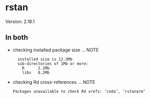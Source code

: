 # rstan

Version: 2.18.1

## In both

*   checking installed package size ... NOTE
    ```
      installed size is 12.3Mb
      sub-directories of 1Mb or more:
        R      2.1Mb
        libs   8.2Mb
    ```

*   checking Rd cross-references ... NOTE
    ```
    Packages unavailable to check Rd xrefs: ‘coda’, ‘rstanarm’
    ```

